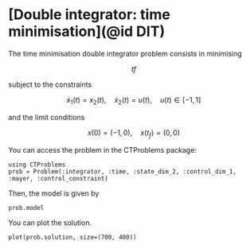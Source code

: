 # [Double integrator: time minimisation](@id DIT)

The time minimisation double integrator problem consists in minimising

```math
    tf 
```

subject to the constraints

```math
    \dot x_1(t) = x_2(t), \quad \dot x_2(t) = u(t), \quad u(t) \in [-1,1]
```

and the limit conditions

```math
    x(0) = (-1,0), \quad x(t_f) = (0,0)
```

You can access the problem in the CTProblems package:

```@example main
using CTProblems
prob = Problem(:integrator, :time, :state_dim_2, :control_dim_1, :mayer, :control_constraint)
```

Then, the model is given by

```@example main
prob.model
```

You can plot the solution.

```@example main
plot(prob.solution, size=(700, 400))
```
